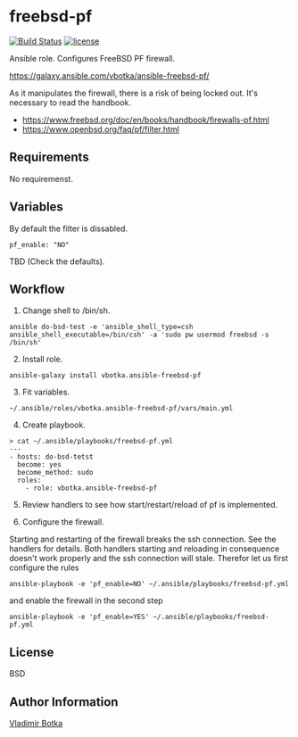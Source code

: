 freebsd-pf
==========

[![Build Status](https://travis-ci.org/vbotka/ansible-freebsd-pf.svg?branch=master)](https://travis-ci.org/vbotka/ansible-freebsd-pf)
[![license](https://img.shields.io/badge/license-BSD-red.svg)](https://www.freebsd.org/doc/en/articles/bsdl-gpl/article.html)

Ansible role. Configures FreeBSD PF firewall.

https://galaxy.ansible.com/vbotka/ansible-freebsd-pf/

As it manipulates the firewall, there is a risk of being locked
out. It's necessary to read the handbook.
- https://www.freebsd.org/doc/en/books/handbook/firewalls-pf.html
- https://www.openbsd.org/faq/pf/filter.html


Requirements
------------

No requiremenst.


Variables
---------

By default the filter is dissabled.
```
pf_enable: "NO"
```

TBD (Check the defaults).


Workflow
--------

1) Change shell to /bin/sh.

```
ansible do-bsd-test -e 'ansible_shell_type=csh ansible_shell_executable=/bin/csh' -a 'sudo pw usermod freebsd -s /bin/sh'
```

2) Install role.

```
ansible-galaxy install vbotka.ansible-freebsd-pf
```

3) Fit variables.

```
~/.ansible/roles/vbotka.ansible-freebsd-pf/vars/main.yml
```

4) Create playbook.

```
> cat ~/.ansible/playbooks/freebsd-pf.yml
---
- hosts: do-bsd-tetst
  become: yes
  become_method: sudo
  roles:
    - role: vbotka.ansible-freebsd-pf
```

5) Review handlers to see how start/restart/reload of pf is implemented.

6) Configure the firewall.

Starting and restarting of the firewall breaks the ssh connection. See the handlers for details. Both handlers starting and reloading in consequence doesn't work properly and the ssh connection will stale. Therefor let us first configure the rules

```
ansible-playbook -e 'pf_enable=NO' ~/.ansible/playbooks/freebsd-pf.yml
```

and enable the firewall in the second step

```
ansible-playbook -e 'pf_enable=YES' ~/.ansible/playbooks/freebsd-pf.yml
```

License
-------

BSD


Author Information
------------------

[Vladimir Botka](https://botka.link)
